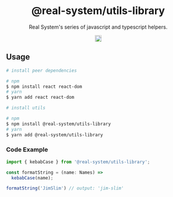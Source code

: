 <h1 align="center">@real-system/utils-library</h1>
<p align="center">Real System's series of javascript and typescript helpers.</p>
<p align="center">
<a href="https://www.npmjs.com/package/@real-system/utils-library"><img src="https://badgen.net/npm/v/@real-system/utils-library?label=&icon=npm&color=blue" alt="npm version" height="18"/></a>
</p>

## Usage

```bash
# install peer dependencies

# npm
$ npm install react react-dom
# yarn
$ yarn add react react-dom

# install utils

# npm
$ npm install @real-system/utils-library
# yarn
$ yarn add @real-system/utils-library
```

### Code Example

```javascript
import { kebabCase } from '@real-system/utils-library';

const formatString = (name: Names) =>
  kebabCase(name);

formatString('JimSlim') // output: 'jim-slim'
```
